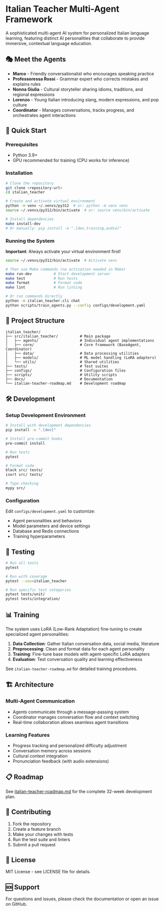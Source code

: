 # Italian Teacher Multi-Agent Framework

A sophisticated multi-agent AI system for personalized Italian language learning, featuring distinct AI personalities that collaborate to provide immersive, contextual language education.

## 🎭 Meet the Agents

- **Marco** - Friendly conversationalist who encourages speaking practice
- **Professoressa Rossi** - Grammar expert who corrects mistakes and explains rules
- **Nonna Giulia** - Cultural storyteller sharing idioms, traditions, and regional expressions
- **Lorenzo** - Young Italian introducing slang, modern expressions, and pop culture
- **Coordinator** - Manages conversations, tracks progress, and orchestrates agent interactions

## 🚀 Quick Start

### Prerequisites
- Python 3.9+
- GPU recommended for training (CPU works for inference)

### Installation

```bash
# Clone the repository
git clone <repository-url>
cd italian_teacher

# Create and activate virtual environment
python -m venv ~/.venvs/py312  # or: python -m venv venv
source ~/.venvs/py312/bin/activate  # or: source venv/bin/activate

# Install dependencies
make install-dev
# Or manually: pip install -e ".[dev,training,audio]"
```

### Running the System

**Important**: Always activate your virtual environment first!
```bash
source ~/.venvs/py312/bin/activate  # Activate venv

# Then use Make commands (no activation needed in Make)
make run-dev          # Start development server
make test             # Run tests
make format           # Format code
make lint             # Run linting

# Or run commands directly
python -m italian_teacher.cli chat
python scripts/train_agents.py --config configs/development.yaml
```

## 📁 Project Structure

```
italian_teacher/
├── src/italian_teacher/          # Main package
│   ├── agents/                   # Individual agent implementations
│   ├── core/                     # Core framework (BaseAgent, Coordinator)
│   ├── data/                     # Data processing utilities
│   ├── models/                   # ML model handling (LoRA adapters)
│   └── utils/                    # Shared utilities
├── tests/                        # Test suites
├── configs/                      # Configuration files
├── scripts/                      # Utility scripts
├── docs/                         # Documentation
└── italian-teacher-roadmap.md    # Development roadmap
```

## 🛠️ Development

### Setup Development Environment

```bash
# Install with development dependencies
pip install -e ".[dev]"

# Install pre-commit hooks
pre-commit install

# Run tests
pytest

# Format code
black src/ tests/
isort src/ tests/

# Type checking
mypy src/
```

### Configuration

Edit `configs/development.yaml` to customize:
- Agent personalities and behaviors
- Model parameters and device settings
- Database and Redis connections
- Training hyperparameters

## 🧪 Testing

```bash
# Run all tests
pytest

# Run with coverage
pytest --cov=italian_teacher

# Run specific test categories
pytest tests/unit/
pytest tests/integration/
```

## 📊 Training

The system uses LoRA (Low-Rank Adaptation) fine-tuning to create specialized agent personalities:

1. **Data Collection**: Gather Italian conversation data, social media, literature
2. **Preprocessing**: Clean and format data for each agent personality
3. **Training**: Fine-tune base models with agent-specific LoRA adapters
4. **Evaluation**: Test conversation quality and learning effectiveness

See `italian-teacher-roadmap.md` for detailed training procedures.

## 🏗️ Architecture

### Multi-Agent Communication
- Agents communicate through a message-passing system
- Coordinator manages conversation flow and context switching
- Real-time collaboration allows seamless agent transitions

### Learning Features
- Progress tracking and personalized difficulty adjustment
- Conversation memory across sessions
- Cultural context integration
- Pronunciation feedback (with audio extensions)

## 📋 Roadmap

See [italian-teacher-roadmap.md](./italian-teacher-roadmap.md) for the complete 32-week development plan.

## 🤝 Contributing

1. Fork the repository
2. Create a feature branch
3. Make your changes with tests
4. Run the test suite and linters
5. Submit a pull request

## 📄 License

MIT License - see LICENSE file for details.

## 🆘 Support

For questions and issues, please check the documentation or open an issue on GitHub.
